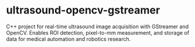 # ultrasound-opencv-gstreamer
C++ project for real-time ultrasound image acquisition with GStreamer and OpenCV. Enables ROI detection, pixel-to-mm measurement, and storage of data for medical automation and robotics research.
